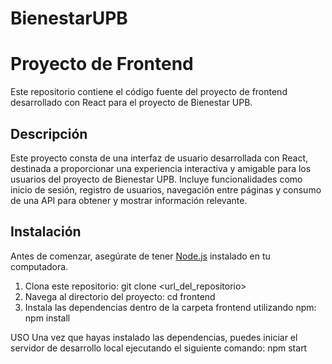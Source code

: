 # BienestarUPB

# Proyecto de Frontend

Este repositorio contiene el código fuente del proyecto de frontend desarrollado con React para el proyecto de Bienestar UPB.

## Descripción

Este proyecto consta de una interfaz de usuario desarrollada con React, destinada a proporcionar una experiencia interactiva y amigable para los usuarios del proyecto de Bienestar UPB. Incluye funcionalidades como inicio de sesión, registro de usuarios, navegación entre páginas y consumo de una API para obtener y mostrar información relevante.

## Instalación

Antes de comenzar, asegúrate de tener [Node.js](https://nodejs.org/) instalado en tu computadora.

1. Clona este repositorio:
   git clone <url_del_repositorio>
2. Navega al directorio del proyecto:
cd frontend
3. Instala las dependencias dentro de la carpeta frontend utilizando npm:
npm install


USO
Una vez que hayas instalado las dependencias, puedes iniciar el servidor de desarrollo local ejecutando el siguiente comando:
npm start



